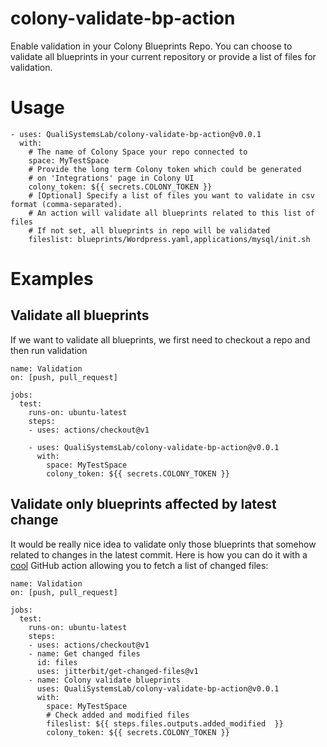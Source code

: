 # colony-validate-bp-action

Enable validation in your Colony Blueprints Repo. 
You can choose to validate all blueprints in your current repository or provide a list of files for validation.

# Usage

```
- uses: QualiSystemsLab/colony-validate-bp-action@v0.0.1
  with:
    # The name of Colony Space your repo connected to
    space: MyTestSpace
    # Provide the long term Colony token which could be generated
    # on 'Integrations' page in Colony UI
    colony_token: ${{ secrets.COLONY_TOKEN }}
    # [Optional] Specify a list of files you want to validate in csv format (comma-separated).
    # An action will validate all blueprints related to this list of files
    # If not set, all blueprints in repo will be validated
    fileslist: blueprints/Wordpress.yaml,applications/mysql/init.sh
```

# Examples

## Validate all blueprints

If we want to validate all blueprints, we first need to checkout a repo and then run validation

```
name: Validation
on: [push, pull_request]

jobs:
  test:
    runs-on: ubuntu-latest
    steps:
    - uses: actions/checkout@v1

    - uses: QualiSystemsLab/colony-validate-bp-action@v0.0.1
      with:
        space: MyTestSpace
        colony_token: ${{ secrets.COLONY_TOKEN }}
```

## Validate only blueprints affected by latest change

It would be really nice idea to validate only those blueprints that somehow related to changes in the latest commit. Here is how you can do it with a [cool](https://github.com/jitterbit/get-changed-files) GitHub action allowing you to fetch a list of changed files:

```
name: Validation
on: [push, pull_request]

jobs:
  test:
    runs-on: ubuntu-latest
    steps:
    - uses: actions/checkout@v1
    - name: Get changed files
      id: files
      uses: jitterbit/get-changed-files@v1
    - name: Colony validate blueprints
      uses: QualiSystemsLab/colony-validate-bp-action@v0.0.1
      with:
        space: MyTestSpace
        # Check added and modified files
        fileslist: ${{ steps.files.outputs.added_modified  }}
        colony_token: ${{ secrets.COLONY_TOKEN }}
```
